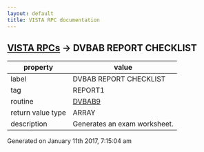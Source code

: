 ```yaml
---
layout: default
title: VISTA RPC documentation
---
```




## [VISTA RPCs](TableOfContent.md) &#8594; DVBAB REPORT CHECKLIST 

 property | value 
--- | --- 
 label | DVBAB REPORT CHECKLIST
 tag | REPORT1
 routine | [DVBAB9](http://code.osehra.org/dox/Routine_DVBAB9_source.html)
 return value type | ARRAY
 description | Generates an exam worksheet.




 Generated on January 11th 2017, 7:15:04 am